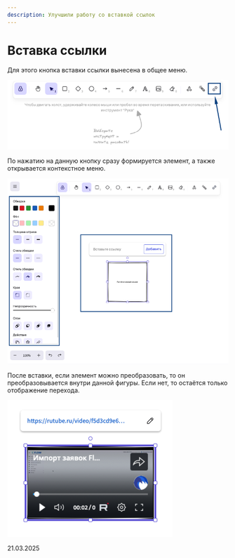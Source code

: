 ```yaml
---
description: Улучшили работу со вставкой ссылок
---
```


# Вставка ссылки

Для этого кнопка вставки ссылки вынесена в общее меню.&#x20;

![](<../../.gitbook/assets/image (7).png>)

По нажатию на данную кнопку сразу формируется элемент, а также открывается контекстное меню.

![](<../../.gitbook/assets/image (8).png>)

После вставки, если элемент можно преобразовать, то он преобразовывается внутри данной фигуры. Если нет, то остаётся только отображение перехода.

![](<../../.gitbook/assets/image (9).png>)

21.03.2025
